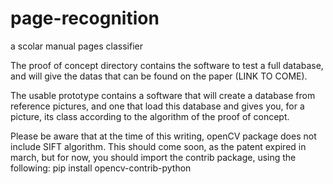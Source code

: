# page-recognition
a scolar manual pages classifier

The proof of concept directory contains the software to test a full database, and will give the datas that can be found on the paper (LINK TO COME).

The usable prototype contains a software that will create a database from reference pictures, and one that load this database and gives you, for a picture, its class according to the algorithm of the proof of concept.

Please be aware that at the time of this writing, openCV package does not include SIFT algorithm. This should come soon, as the patent expired in march, but for now, you should import the contrib package, using the following:
pip install opencv-contrib-python
